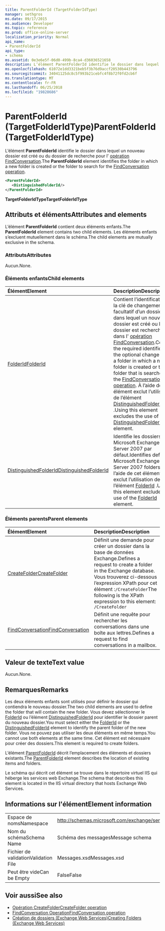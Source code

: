 ```yaml
---
title: ParentFolderId (TargetFolderIdType)
manager: sethgros
ms.date: 09/17/2015
ms.audience: Developer
ms.topic: reference
ms.prod: office-online-server
localization_priority: Normal
api_name:
- ParentFolderId
api_type:
- schema
ms.assetid: 0e3e6e5f-06d0-499b-8ca4-d36036521658
description: L’élément ParentFolderId identifie le dossier dans lequel un nouveau dossier est créé ou du dossier de recherche pour l’opération FindConversation.
ms.openlocfilehash: 61072e1dd3321beb5f3b76d9accf20530b443796
ms.sourcegitcommit: 34041125dc8c5f993b21cebfc4f8b72f0fd2cb6f
ms.translationtype: MT
ms.contentlocale: fr-FR
ms.lasthandoff: 06/25/2018
ms.locfileid: "19828686"
---
```

# <a name="parentfolderid-targetfolderidtype"></a><span data-ttu-id="2c399-103">ParentFolderId (TargetFolderIdType)</span><span class="sxs-lookup"><span data-stu-id="2c399-103">ParentFolderId (TargetFolderIdType)</span></span>

<span data-ttu-id="2c399-104">L’élément **ParentFolderId** identifie le dossier dans lequel un nouveau dossier est créé ou du dossier de recherche pour l' [opération FindConversation](findconversation-operation.md).</span><span class="sxs-lookup"><span data-stu-id="2c399-104">The **ParentFolderId** element identifies the folder in which a new folder is created or the folder to search for the [FindConversation operation](findconversation-operation.md).</span></span>
  
```xml
<ParentFolderId>
   <DistinguishedFolderId/>
</ParentFolderId>
```

<span data-ttu-id="2c399-105">**TargetFolderIdType**</span><span class="sxs-lookup"><span data-stu-id="2c399-105">**TargetFolderIdType**</span></span>

## <a name="attributes-and-elements"></a><span data-ttu-id="2c399-106">Attributs et éléments</span><span class="sxs-lookup"><span data-stu-id="2c399-106">Attributes and elements</span></span>

<span data-ttu-id="2c399-107">L’élément **ParentFolderId** contient deux éléments enfants.</span><span class="sxs-lookup"><span data-stu-id="2c399-107">The **ParentFolderId** element contains two child elements.</span></span> <span data-ttu-id="2c399-108">Les éléments enfants s’excluent mutuellement dans le schéma.</span><span class="sxs-lookup"><span data-stu-id="2c399-108">The child elements are mutually exclusive in the schema.</span></span> 
  
### <a name="attributes"></a><span data-ttu-id="2c399-109">Attributs</span><span class="sxs-lookup"><span data-stu-id="2c399-109">Attributes</span></span>

<span data-ttu-id="2c399-110">Aucun.</span><span class="sxs-lookup"><span data-stu-id="2c399-110">None.</span></span>
  
### <a name="child-elements"></a><span data-ttu-id="2c399-111">Éléments enfants</span><span class="sxs-lookup"><span data-stu-id="2c399-111">Child elements</span></span>

|<span data-ttu-id="2c399-112">**Élément**</span><span class="sxs-lookup"><span data-stu-id="2c399-112">**Element**</span></span>|<span data-ttu-id="2c399-113">**Description**</span><span class="sxs-lookup"><span data-stu-id="2c399-113">**Description**</span></span>|
|:-----|:-----|
|[<span data-ttu-id="2c399-114">FolderId</span><span class="sxs-lookup"><span data-stu-id="2c399-114">FolderId</span></span>](folderid.md) <br/> |<span data-ttu-id="2c399-115">Contient l’identificateur et la clé de changement facultatif d’un dossier dans lequel un nouveau dossier est créé ou le dossier est recherché dans l' [opération FindConversation](findconversation-operation.md).</span><span class="sxs-lookup"><span data-stu-id="2c399-115">Contains the required identifier and the optional change key of a folder in which a new folder is created or the folder that is searched for the [FindConversation operation](findconversation-operation.md).</span></span> <span data-ttu-id="2c399-116">À l’aide de cet élément exclut l’utilisation de l’élément [DistinguishedFolderId](distinguishedfolderid.md) .</span><span class="sxs-lookup"><span data-stu-id="2c399-116">Using this element excludes the use of the [DistinguishedFolderId](distinguishedfolderid.md) element.</span></span>  <br/> |
|[<span data-ttu-id="2c399-117">DistinguishedFolderId</span><span class="sxs-lookup"><span data-stu-id="2c399-117">DistinguishedFolderId</span></span>](distinguishedfolderid.md) <br/> |<span data-ttu-id="2c399-118">Identifie les dossiers de Microsoft Exchange Server 2007 par défaut.</span><span class="sxs-lookup"><span data-stu-id="2c399-118">Identifies default Microsoft Exchange Server 2007 folders.</span></span> <span data-ttu-id="2c399-119">À l’aide de cet élément exclut l’utilisation de l’élément [FolderId](folderid.md) .</span><span class="sxs-lookup"><span data-stu-id="2c399-119">Using this element excludes the use of the [FolderId](folderid.md) element.</span></span>  <br/> |
   
### <a name="parent-elements"></a><span data-ttu-id="2c399-120">Éléments parents</span><span class="sxs-lookup"><span data-stu-id="2c399-120">Parent elements</span></span>

|<span data-ttu-id="2c399-121">**Élément**</span><span class="sxs-lookup"><span data-stu-id="2c399-121">**Element**</span></span>|<span data-ttu-id="2c399-122">**Description**</span><span class="sxs-lookup"><span data-stu-id="2c399-122">**Description**</span></span>|
|:-----|:-----|
|[<span data-ttu-id="2c399-123">CreateFolder</span><span class="sxs-lookup"><span data-stu-id="2c399-123">CreateFolder</span></span>](createfolder.md) <br/> |<span data-ttu-id="2c399-124">Définit une demande pour créer un dossier dans la base de données Exchange.</span><span class="sxs-lookup"><span data-stu-id="2c399-124">Defines a request to create a folder in the Exchange database.</span></span>  <br/> <span data-ttu-id="2c399-125">Vous trouverez ci-dessous l’expression XPath pour cet élément :`/CreateFolder`</span><span class="sxs-lookup"><span data-stu-id="2c399-125">The following is the XPath expression to this element:  `/CreateFolder`</span></span> <br/> |
|[<span data-ttu-id="2c399-126">FindConversation</span><span class="sxs-lookup"><span data-stu-id="2c399-126">FindConversation</span></span>](findconversation.md) <br/> |<span data-ttu-id="2c399-127">Définit une requête pour rechercher les conversations dans une boîte aux lettres.</span><span class="sxs-lookup"><span data-stu-id="2c399-127">Defines a request to find conversations in a mailbox.</span></span>  <br/> |
   
## <a name="text-value"></a><span data-ttu-id="2c399-128">Valeur de texte</span><span class="sxs-lookup"><span data-stu-id="2c399-128">Text value</span></span>

<span data-ttu-id="2c399-129">Aucun.</span><span class="sxs-lookup"><span data-stu-id="2c399-129">None.</span></span>
  
## <a name="remarks"></a><span data-ttu-id="2c399-130">Remarques</span><span class="sxs-lookup"><span data-stu-id="2c399-130">Remarks</span></span>

<span data-ttu-id="2c399-131">Les deux éléments enfants sont utilisés pour définir le dossier qui contiendra le nouveau dossier.</span><span class="sxs-lookup"><span data-stu-id="2c399-131">The two child elements are used to define the folder that will contain the new folder.</span></span> <span data-ttu-id="2c399-132">Vous devez sélectionner le [FolderId](folderid.md) ou l’élément [DistinguishedFolderId](distinguishedfolderid.md) pour identifier le dossier parent du nouveau dossier.</span><span class="sxs-lookup"><span data-stu-id="2c399-132">You must select either the [FolderId](folderid.md) or the [DistinguishedFolderId](distinguishedfolderid.md) element to identify the parent folder of the new folder.</span></span> <span data-ttu-id="2c399-133">Vous ne pouvez pas utiliser les deux éléments en même temps.</span><span class="sxs-lookup"><span data-stu-id="2c399-133">You cannot use both elements at the same time.</span></span> <span data-ttu-id="2c399-134">Cet élément est nécessaire pour créer des dossiers.</span><span class="sxs-lookup"><span data-stu-id="2c399-134">This element is required to create folders.</span></span> 
  
<span data-ttu-id="2c399-135">L’élément [ParentFolderId](parentfolderid.md) décrit l’emplacement des éléments et dossiers existants.</span><span class="sxs-lookup"><span data-stu-id="2c399-135">The [ParentFolderId](parentfolderid.md) element describes the location of existing items and folders.</span></span> 
  
<span data-ttu-id="2c399-136">Le schéma qui décrit cet élément se trouve dans le répertoire virtuel IIS qui héberge les services web Exchange.</span><span class="sxs-lookup"><span data-stu-id="2c399-136">The schema that describes this element is located in the IIS virtual directory that hosts Exchange Web Services.</span></span>
  
## <a name="element-information"></a><span data-ttu-id="2c399-137">Informations sur l'élément</span><span class="sxs-lookup"><span data-stu-id="2c399-137">Element information</span></span>

|||
|:-----|:-----|
|<span data-ttu-id="2c399-138">Espace de noms</span><span class="sxs-lookup"><span data-stu-id="2c399-138">Namespace</span></span>  <br/> |http://schemas.microsoft.com/exchange/services/2006/messages  <br/> |
|<span data-ttu-id="2c399-139">Nom du schéma</span><span class="sxs-lookup"><span data-stu-id="2c399-139">Schema Name</span></span>  <br/> |<span data-ttu-id="2c399-140">Schéma des messages</span><span class="sxs-lookup"><span data-stu-id="2c399-140">Message schema</span></span>  <br/> |
|<span data-ttu-id="2c399-141">Fichier de validation</span><span class="sxs-lookup"><span data-stu-id="2c399-141">Validation File</span></span>  <br/> |<span data-ttu-id="2c399-142">Messages.xsd</span><span class="sxs-lookup"><span data-stu-id="2c399-142">Messages.xsd</span></span>  <br/> |
|<span data-ttu-id="2c399-143">Peut être vide</span><span class="sxs-lookup"><span data-stu-id="2c399-143">Can be Empty</span></span>  <br/> |<span data-ttu-id="2c399-144">False</span><span class="sxs-lookup"><span data-stu-id="2c399-144">False</span></span>  <br/> |
   
## <a name="see-also"></a><span data-ttu-id="2c399-145">Voir aussi</span><span class="sxs-lookup"><span data-stu-id="2c399-145">See also</span></span>

- [<span data-ttu-id="2c399-146">Opération CreateFolder</span><span class="sxs-lookup"><span data-stu-id="2c399-146">CreateFolder operation</span></span>](createfolder-operation.md)
- [<span data-ttu-id="2c399-147">FindConversation Operation</span><span class="sxs-lookup"><span data-stu-id="2c399-147">FindConversation operation</span></span>](findconversation-operation.md)
- [<span data-ttu-id="2c399-148">Création de dossiers (Exchange Web Services)</span><span class="sxs-lookup"><span data-stu-id="2c399-148">Creating Folders (Exchange Web Services)</span></span>](http://msdn.microsoft.com/library/3b15b0ec-8691-45ed-9a24-a91ff732d6cf%28Office.15%29.aspx)

